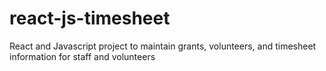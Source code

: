 # react-js-timesheet
React and Javascript project to maintain grants, volunteers, and timesheet information for staff and volunteers

